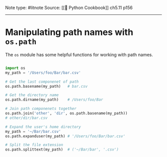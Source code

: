 Note type: #litnote
Source: [[📖 Python Cookbook]] ch5.11 p156

---
# Manipulating path names with `os.path`
The `os` module has some helpful functions for working with path names.
```python

import os
my_path = '/Users/foo/Bar/bar.csv'

# Get the last componenet of path
os.path.basename(my_path)	# bar.csv

# Get the directory name
os.path.dirname(my_path)	# /Users/foo/Bar

# Join path componenets together
os.path.join('other', 'dir', os.path.basename(my_path))
# other/dir/bar.csv

# Expand the user's home directory
my_path = '~/Bar/bar.csv'
os.path.expanduser(my_path)	# '/Users/foo/Bar/bar.csv'

# Split the file extension
os.path.splittext(my_path)	# ('~/Bar/bar', '.csv')
```